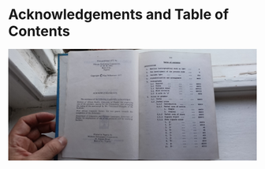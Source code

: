 # Acknowledgements and Table of Contents

![Acknowledgements and Table of Contents](i2-3-acknowledgements.jpeg)